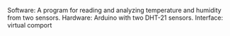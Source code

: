Software: A program for reading and analyzing temperature and humidity from two sensors.
Hardware: Arduino with two DHT-21 sensors.
Interface: virtual comport

